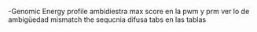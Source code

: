 -Genomic Energy profile ambidiestra
max score en la pwm y prm
ver lo de ambigüedad
mismatch the sequcnia difusa
tabs en las tablas

